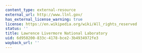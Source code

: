 ```yaml
---
content_type: external-resource
external_url: http://www.llnl.gov/
has_external_license_warning: true
license: https://en.wikipedia.org/wiki/All_rights_reserved
status: ''
title: Lawrence Livermore National Laboratory
uid: 6d950200-833c-4178-bce2-3b4934972fe3
wayback_url: ''
---
```

